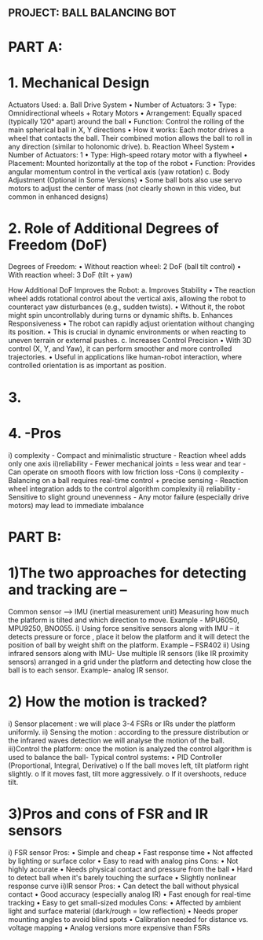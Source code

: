 ## PROJECT: BALL BALANCING BOT
# PART A:
# 1. Mechanical Design
Actuators Used:
 a. Ball Drive System
•	Number of Actuators: 3
•	Type: Omnidirectional wheels + Rotary Motors
•	Arrangement: Equally spaced (typically 120° apart) around the ball
•	Function: Control the rolling of the main spherical ball in X, Y directions
•	How it works: Each motor drives a wheel that contacts the ball. Their combined motion allows the ball to roll in any direction (similar to holonomic drive).
 b. Reaction Wheel System
•	Number of Actuators: 1
•	Type: High-speed rotary motor with a flywheel
•	Placement: Mounted horizontally at the top of the robot
•	Function: Provides angular momentum control in the vertical axis (yaw rotation)
 c. Body Adjustment (Optional in Some Versions)
•	Some ball bots also use servo motors to adjust the center of mass (not clearly shown in this video, but common in enhanced designs)
 
#  2. Role of Additional Degrees of Freedom (DoF)
 Degrees of Freedom:
•	Without reaction wheel: 2 DoF (ball tilt control)
•	With reaction wheel: 3 DoF (tilt + yaw)
 
 How Additional DoF Improves the Robot:
 a. Improves Stability
•	The reaction wheel adds rotational control about the vertical axis, allowing the robot to counteract yaw disturbances (e.g., sudden twists).
•	Without it, the robot might spin uncontrollably during turns or dynamic shifts.
 b. Enhances Responsiveness
•	The robot can rapidly adjust orientation without changing its position.
•	This is crucial in dynamic environments or when reacting to uneven terrain or external pushes.
 c. Increases Control Precision
•	With 3D control (X, Y, and Yaw), it can perform smoother and more controlled trajectories.
•	Useful in applications like human-robot interaction, where controlled orientation is as important as position.
# 3.

# 4. -Pros
i) complexity - Compact and minimalistic structure
                            - Reaction wheel adds only one axis
ii)reliability - Fewer mechanical joints = less wear and tear
                        - Can operate on smooth floors with low friction loss
-Cons 
i) complexity - Balancing on a ball requires real-time control + precise sensing
                            - Reaction wheel integration adds to the control algorithm complexity
ii) reliability - Sensitive to slight ground unevenness
                         - Any motor failure (especially drive motors) may lead to immediate            imbalance


# PART B:
# 1)The two approaches for detecting and tracking are –
Common sensor –> IMU (inertial measurement unit) Measuring how much the platform is tilted and which direction to move. Example - MPU6050, MPU9250, BNO055.
i)	Using force sensitive sensors along with IMU – it detects pressure or force  , place it below the platform and it will detect the position of ball by weight shift on the platform. Example – FSR402
ii)	Using infrared sensors along with IMU- Use multiple IR sensors (like IR proximity sensors) arranged in a grid under the platform and detecting how close the ball is to each sensor. Example- analog IR sensor.

 # 2) How the motion is tracked?
i)  Sensor placement : we will place 3-4 FSRs or IRs under the platform uniformly.
ii)  Sensing the motion : according to the pressure distribution or the infrared waves detection we will analyse the motion of the ball.
iii)Control the platform: once the motion is analyzed the  control algorithm is used to balance the ball- Typical control systems:
•	PID Controller (Proportional, Integral, Derivative)
o	If the ball moves left, tilt platform right slightly.
o	If it moves fast, tilt more aggressively.
o	If it overshoots, reduce tilt.
   #  3)Pros and cons of FSR and IR sensors 
i) FSR sensor 
Pros:
•	Simple and cheap
•	Fast response time
•	Not affected by lighting or surface color
•	Easy to read with analog pins
Cons:
•	Not highly accurate
•	Needs physical contact and pressure from the ball
•	Hard to detect ball when it's barely touching the surface
•	Slightly nonlinear response curve
ii)IR sensor 
Pros:
•	Can detect the ball without physical contact
•	Good accuracy (especially analog IR)
•	Fast enough for real-time tracking
•	Easy to get small-sized modules
Cons:
•	Affected by ambient light and surface material (dark/rough = low reflection)
•	Needs proper mounting angles to avoid blind spots
•	Calibration needed for distance vs. voltage mapping
•	Analog versions more expensive than FSRs

